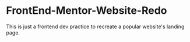 # FrontEnd-Mentor-Website-Redo
This is just a frontend dev practice to recreate a popular website's landing page.
